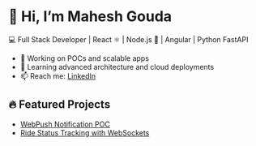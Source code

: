 # 👋 Hi, I’m Mahesh Gouda
💻 Full Stack Developer | React ⚛️ | Node.js 🚀 | Angular | Python FastAPI

- 🔭 Working on POCs and scalable apps
- 🌱 Learning advanced architecture and cloud deployments
- 📫 Reach me: [LinkedIn](https://www.linkedin.com/in/mahesh-gouda-217277268/)

## 🔥 Featured Projects
- [WebPush Notification POC](https://github.com/Maheshgouda1001/WebSocketPOC)
- [Ride Status Tracking with WebSockets](https://github.com/Maheshgouda1001/WebPushNotification)
